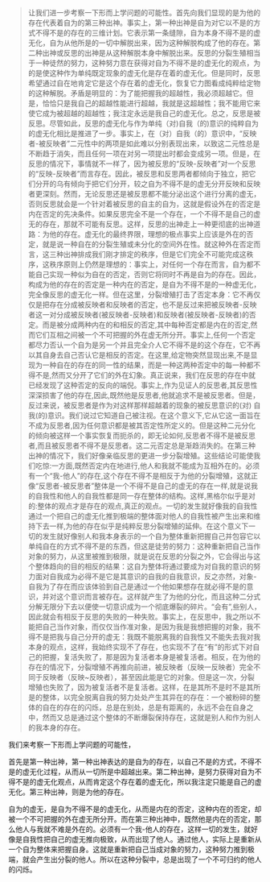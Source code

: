 <blockquote data-pid="yJfMILs2">让我们进一步考察一下形而上学问题的可能性。首先向我们显现的是为他的存在代表着自为的第三种出神。事实上，第一种出神是自为对它以不是的方式不得不是的存在的三维计划。它表示第一条缝隙，自为本身不得不是的虚无化，自为从他所是的一切中解脱出来，因为这种解脱构成了他的存在。第二种出神或反思的出神是从这种解脱本身中解脱出来。反思的分裂生殖相当于一种徒然的努力，这种努力意在获得对自为不得不是的虚无化的观点，为的是使这种作为单纯既定现象的虚无化是存在着的虚无化。但是同时，反思希望通过自在地肯定它是这个存在着的虚无化，恢复它力图看成纯粹给定物的这种解脱。矛盾是明显的：为了能把握我的超越性，我必须超越它。但是，恰恰只是我自己的超越性能进行超越，我就是这超越性；我不能用它来使它成为被超越的超越性；我注定永远是我自己的虚无化。总之，反思是被反思。尽管如此，反思的虚无化与作为单纯（对)自我（的)意识的纯粹自为的虚无化相比是推进了一步。事实上，在（对）自我（的）意识中，“反映者-被反映者”二元性中的两项是如此难以分别表现出来，以致这二元性总是不断趋于消失，而且任何一项在对另一项提出时都会变成另一项。但是，在反思的情况下，事情就不一样了，因为被反思的“反映-反映者”对一个反思的“反映-反映者”而言存在。因此，被反思和反思两者都倾向于独立，把它们分开的乌有倾向于把它们分开，较之自为不得不是的虚无分开反映和反映者更深刻。然而，无论反思还是被反思都不能分泌出这个进行分离的虚无，否则反思就会是一个针对着被反思的自主的自为，这就是假设外在的否定是内在否定的先决条件。如果反思完全不是一个存在，一个不得不是自己的虚无的存在，那就不可能有反思。这样，反思的出神走上一种更彻底的出神道路：为他的存在。虚无化的最终界限，理想的极点事实上应该是外在的否定，就是说一种自在的分裂生殖或未分化的空间外在性。就这种外在否定而言，这三种出神排成我们刚才排定的秩序，但是它们完全不可能完成这秩序，这秩序原则上仍然是理想的：事实上，对任何一个存在而言，自为都不能自己实现一种似为自在的否定，否则它将同时不再是自为的存在。因此，构成为他的存在的否定是一种内在的否定，是自为不得不是的一种虚无化，完全像反思的虚无化一样。但在这里，分裂增殖打击了否定本身：它不再仅仅是把存在分成被反映者和反映者的否定，也不是反过来把被反映者-反映者这一对分成被反映者(被反映者-反映者)和反映者(被反映者-反映者)的否定。而是被分成两种内在的和相反的否定,其中每种否定都是内在的否定,然而它们互相之间被一个不可把握的外在虚无所分开。事实上,任何一个否定都尽力否认一个自为是另一个并且完全介人它不得不是的这个存在，它不再以其自身去自己否认它是相反的否定。在这里,给定物突然显现出来,不是显现为一种自在的存在的同一性的结果，而是一种这两种否定中的每一种都不得不是,然而又分开了它们的外在幻象。真正说来，我们在反思的存在中就已经发现了这种否定的反向的端倪。事实上,作为见证人的反思者,其反思性深深损害了他的存在,因此,既然他是反思者,他就追求不是被反思者。但是，反过来说，被反思者是作为对这样那样超越着的现象的被反思意识的(对) 自我(的)意识。我们说过它知道自己被注视。在这个意义下,它从它这一面旨在不成为反思者,因为任何意识都是被其否定性所定义的。但是这种二元分化的倾向被这样一个事实恢复而扼杀的，即无论如何,反思者不得不是被反思者,而且被反思者不得不是反思者。这二元否定总是渐趋消失的。在第三种出神的情况下，我们好像亲临反思的更进一步分裂增殖。这些结论可能使我们吃惊:一方面,既然否定内在地进行,他人和我就不能成为互相外在的。必须有一个“我-他人”的存在,这个存在不得不是相反于为他的分裂增殖，这就正像“反思者-被反思者”整体是一个不得不是自己的虚无的存在一样,就是说我的自我性和他人的自我性都是同一存在整体的结构。这样,黑格尔似乎是对的:整体的观点才是存在的观点,真正的观点。一切的发生就好像我的自我性通过一个把自己的虚无化推到极端的整体面对他人的自我性被产生出来和维持下去一样,为他的存在似乎是纯粹反思分裂增殖的延伸。在这个意义下一切的发生就好像别人和我本身表示的一个自为整体重新把握自己并包容它以单纯自在的方式不得不是的东西，但这是徒劳的努力：这种重新把自己当作对象的努力，从这里被推到极限，就是说在反思的分裂之外，它会得出与这个整体趋向的目的相反的结果：这自为整体将通过要成为对自我的意识的努力面对自我成为必得不是它是其意识的自我的自我意识，反之亦然，对象-自我为了存在而应该体验到自己是通过一个他如果想存在就必得不是的意识，并对这个意识而言被存在。这样就产生了为他的分化，而且这种二分式分解无限分下去以便使一切意识成为一个彻底爆裂的碎片。“会有”,些别人，因此就会有相反于反思的失败的一种失败。事实上，在反思中，我之所以不能把自己当作对象，而仅仅当作准对象，是因为我是我想把握的对象，我不得不是把我与自己分开的虚无：我既不能脱离我的自我性又不能失去我对我本身的观点，这样，我始终实现不了存在，也实现不了在“有”的形式下对自己的把握，复活失败了，那是因为复活者本身是被复活者。相反，在为他的存在的情况下，分裂增殖不再推向前进，被反映者（反映一反映者）完全不同于反映者（反映~反映者），甚至因此能是它的对象。但是这一次，分裂增殖也失败了，因为被复活者不是复活者。这样，在是其所不是时不是其所是的整体，以完全脱离自我的努力处处产生其异在的存在：一个被粉碎的整体的自在的存在的闪烁，总是在别处，总是有距离的，永远不会在自身之中，然而又总是通过这个整体的不断爆裂保持存在，这就是别人和作为别人的我本身的存在。</blockquote><p data-pid="23QPL0jS">我们来考察一下形而上学问题的可能性，</p><p data-pid="Xcf6xBus">首先是第一种出神，第一种出神表达的是自为的存在，以自己不是的方式，不得不是的虚无化过程，从而从一切所是中超越出来。第二种出神，是努力获得对自为不得不是的虚无化观点，从而肯定这个存在着的虚无化，所以我注定只能是自己的虚无化。第三种出神，则是为他的存在。</p><p data-pid="t9hTNkuU">自为的虚无，是自为不得不是的虚无化，从而是内在的否定，这种内在的否定，却被一个不可把握的外在虚无所分开。而在第三种出神中，既然他是内在的否定，那么他人与我就不难是外在的。必须有一个我-他人的存在，这样一切的发生，就好像是自我性把自己的虚无推向极致，从而出现了他人。通过他人，实际上是重新从一个自为整体来把握自身。这就是重新把自己当成对象的努力，这种努力推到极端，就会产生出分裂的他人。所以在这种分裂中，总是出现了一个不可归约的他人的闪烁。</p><p></p>